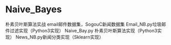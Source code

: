# Naive_Bayes
朴素贝叶斯算法实战
email邮件数据集，SogouC新闻数据集
Email_NB.py垃圾邮件过滤实现（Python3实现）
Naive_Bay.py 朴素贝叶斯算法实现（Python3实现）
News_NB.py新闻分类实现（Sklearn实现）
